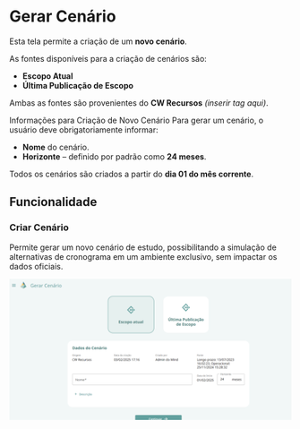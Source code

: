 # Gerar Cenário

Esta tela permite a criação de um **novo cenário**.  

As fontes disponíveis para a criação de cenários são:  
- **Escopo Atual**  
- **Última Publicação de Escopo**  

Ambas as fontes são provenientes do **CW Recursos** *(inserir tag aqui)*.  

Informações para Criação de Novo Cenário
Para gerar um cenário, o usuário deve obrigatoriamente informar:  
- **Nome** do cenário.  
- **Horizonte** – definido por padrão como **24 meses**.  

Todos os cenários são criados a partir do **dia 01 do mês corrente**.  

## Funcionalidade

### Criar Cenário
Permite gerar um novo cenário de estudo, possibilitando a simulação de alternativas de cronograma em um ambiente exclusivo, sem impactar os dados oficiais. 

![alt text](imagens/image-1.png)